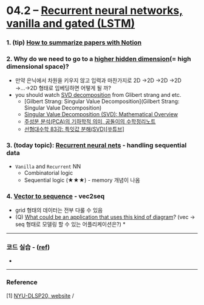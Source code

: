 # 04.2 – [Recurrent neural networks, vanilla and gated (LSTM)](https://youtu.be/5KSGNomPJTE)


### 1. (tip) [How to summarize papers with Notion](https://youtu.be/5KSGNomPJTE?t=15)


### 2. Why do we need to go to a [higher hidden dimension](https://youtu.be/5KSGNomPJTE?t=307)(= high dimensional space)?

* 만약 은닉에서 차원을 키우지 않고 입력과 마찬가지로 2D →2D →2D →2D →...→2D  형태로 임베딩하면 어떻게 될 까? 
* you should watch [SVD decomposition](https://youtu.be/5KSGNomPJTE?t=520) from Glibert strang and etc. 
  * [Gilbert Strang: Singular Value Decomposition](Gilbert Strang: Singular Value Decomposition)
  * [Singular Value Decomposition (SVD): Mathematical Overview](https://youtu.be/nbBvuuNVfco?t=377)
  * [주성분 분석(PCA)의 기하학적 의미, 공돌이의 수학정리노트](https://youtu.be/YEdscCNsinU?t=480)
  * [선형대수학 83강: 특잇값 분해(SVD)[쑤튜브]](https://youtu.be/gxdJYNIvOI0?t=794)



### 3. (today topic): [Recurrent neural nets](https://youtu.be/5KSGNomPJTE?t=662) - handling sequential data 

* ```Vanilla``` and ```Recurrent``` NN 
  * Combinatorial logic 
  * Sequential logic (★★★) - memory 개념이 나옴 



### 4. [Vector to sequence](https://youtu.be/5KSGNomPJTE?t=972) - vec2seq

* grid 형태의 데이터는 전부 다룰 수 있음 
* (Q) [What could be an application that uses this kind of diagram](https://youtu.be/5KSGNomPJTE?t=1075)? (vec → seq 형태로 모델링 할 수 있는 어플리케이션은?)
  * 





***

### 코드 실습 - ([ref](https://github.com/Atcold/pytorch-Deep-Learning/blob/master/08-seq_classification.ipynb))

* 





***

### Reference 

[1] [NYU-DLSP20, website](https://atcold.github.io/pytorch-Deep-Learning/) / 



















